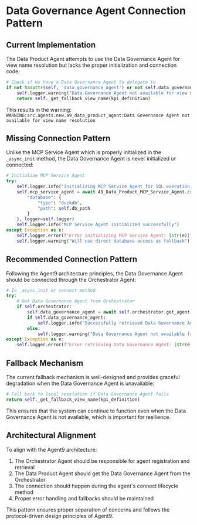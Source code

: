 # Data Governance Agent Connection Pattern

## Current Implementation

The Data Product Agent attempts to use the Data Governance Agent for view name resolution but lacks the proper initialization and connection code:

```python
# Check if we have a Data Governance Agent to delegate to
if not hasattr(self, 'data_governance_agent') or not self.data_governance_agent:
    self.logger.warning("Data Governance Agent not available for view name resolution")
    return self._get_fallback_view_name(kpi_definition)
```

This results in the warning: `WARNING:src.agents.new.a9_data_product_agent:Data Governance Agent not available for view name resolution`

## Missing Connection Pattern

Unlike the MCP Service Agent which is properly initialized in the `_async_init` method, the Data Governance Agent is never initialized or connected:

```python
# Initialize MCP Service Agent
try:
    self.logger.info("Initializing MCP Service Agent for SQL execution delegation")
    self.mcp_service_agent = await A9_Data_Product_MCP_Service_Agent.create({
        "database": {
            "type": "duckdb",
            "path": self.db_path
        }
    }, logger=self.logger)
    self.logger.info("MCP Service Agent initialized successfully")
except Exception as e:
    self.logger.error(f"Error initializing MCP Service Agent: {str(e)}")
    self.logger.warning("Will use direct database access as fallback")
```

## Recommended Connection Pattern

Following the Agent9 architecture principles, the Data Governance Agent should be connected through the Orchestrator Agent:

```python
# In _async_init or connect method
try:
    # Get Data Governance Agent from Orchestrator
    if self.orchestrator:
        self.data_governance_agent = await self.orchestrator.get_agent("data_governance")
        if self.data_governance_agent:
            self.logger.info("Successfully retrieved Data Governance Agent from Orchestrator")
        else:
            self.logger.warning("Data Governance Agent not available from Orchestrator")
except Exception as e:
    self.logger.error(f"Error retrieving Data Governance Agent: {str(e)}")
```

## Fallback Mechanism

The current fallback mechanism is well-designed and provides graceful degradation when the Data Governance Agent is unavailable:

```python
# Fall back to local resolution if Data Governance Agent fails
return self._get_fallback_view_name(kpi_definition)
```

This ensures that the system can continue to function even when the Data Governance Agent is not available, which is important for resilience.

## Architectural Alignment

To align with the Agent9 architecture:

1. The Orchestrator Agent should be responsible for agent registration and retrieval
2. The Data Product Agent should get the Data Governance Agent from the Orchestrator
3. The connection should happen during the agent's connect lifecycle method
4. Proper error handling and fallbacks should be maintained

This pattern ensures proper separation of concerns and follows the protocol-driven design principles of Agent9.

